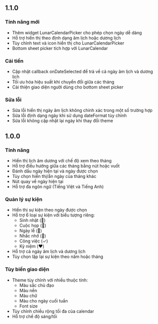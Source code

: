 ## 1.1.0

### Tính năng mới
- Thêm widget LunarCalendarPicker cho phép chọn ngày dễ dàng
- Hỗ trợ hiển thị theo định dạng âm lịch hoặc dương lịch
- Tùy chỉnh text và icon hiển thị cho LunarCalendarPicker
- Bottom sheet picker tích hợp với LunarCalendar

### Cải tiến
- Cập nhật callback onDateSelected để trả về cả ngày âm lịch và dương lịch
- Tối ưu hóa hiệu suất khi chuyển đổi giữa các tháng
- Cải thiện giao diện người dùng cho bottom sheet picker

### Sửa lỗi
- Sửa lỗi hiển thị ngày âm lịch không chính xác trong một số trường hợp
- Sửa lỗi định dạng ngày khi sử dụng dateFormat tùy chỉnh
- Sửa lỗi không cập nhật lại ngày khi thay đổi theme

## 1.0.0

### Tính năng
- Hiển thị lịch âm dương với chế độ xem theo tháng
- Hỗ trợ điều hướng giữa các tháng bằng nút hoặc vuốt
- Đánh dấu ngày hiện tại và ngày được chọn
- Tùy chọn hiển thị/ẩn ngày của tháng khác
- Nút quay về ngày hiện tại
- Hỗ trợ đa ngôn ngữ (Tiếng Việt và Tiếng Anh)

### Quản lý sự kiện
- Hiển thị sự kiện theo ngày được chọn
- Hỗ trợ 6 loại sự kiện với biểu tượng riêng:
  - Sinh nhật (🎂)
  - Cuộc họp (👥)
  - Ngày lễ (🎉)
  - Nhắc nhở (🔔)
  - Công việc (✓)
  - Kỷ niệm (❤️)
- Hỗ trợ cả ngày âm lịch và dương lịch
- Tùy chọn lặp lại sự kiện theo năm hoặc tháng

### Tùy biến giao diện
- Theme tùy chỉnh với nhiều thuộc tính:
  - Màu sắc chủ đạo
  - Màu nền
  - Màu chữ
  - Màu cho ngày cuối tuần
  - Font size
- Tùy chỉnh chiều rộng tối đa của calendar
- Hỗ trợ chế độ sáng/tối

